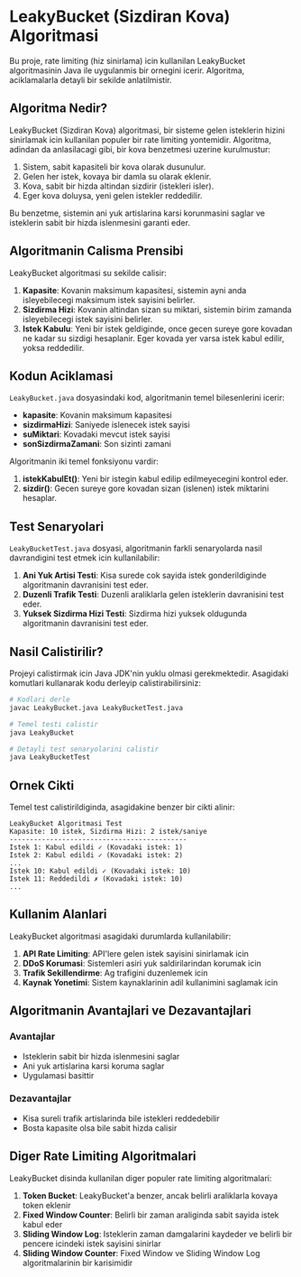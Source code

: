 # LeakyBucket (Sizdiran Kova) Algoritmasi

Bu proje, rate limiting (hiz sinirlama) icin kullanilan LeakyBucket algoritmasinin Java ile uygulanmis bir ornegini icerir. Algoritma, aciklamalarla detayli bir sekilde anlatilmistir.

## Algoritma Nedir?

LeakyBucket (Sizdiran Kova) algoritmasi, bir sisteme gelen isteklerin hizini sinirlamak icin kullanilan populer bir rate limiting yontemidir. Algoritma, adindan da anlasilacagi gibi, bir kova benzetmesi uzerine kurulmustur:

1. Sistem, sabit kapasiteli bir kova olarak dusunulur.
2. Gelen her istek, kovaya bir damla su olarak eklenir.
3. Kova, sabit bir hizda altindan sizdirir (istekleri isler).
4. Eger kova doluysa, yeni gelen istekler reddedilir.

Bu benzetme, sistemin ani yuk artislarina karsi korunmasini saglar ve isteklerin sabit bir hizda islenmesini garanti eder.

## Algoritmanin Calisma Prensibi

LeakyBucket algoritmasi su sekilde calisir:

1. **Kapasite**: Kovanin maksimum kapasitesi, sistemin ayni anda isleyebilecegi maksimum istek sayisini belirler.
2. **Sizdirma Hizi**: Kovanin altindan sizan su miktari, sistemin birim zamanda isleyebilecegi istek sayisini belirler.
3. **Istek Kabulu**: Yeni bir istek geldiginde, once gecen sureye gore kovadan ne kadar su sizdigi hesaplanir. Eger kovada yer varsa istek kabul edilir, yoksa reddedilir.

## Kodun Aciklamasi

`LeakyBucket.java` dosyasindaki kod, algoritmanin temel bilesenlerini icerir:

- **kapasite**: Kovanin maksimum kapasitesi
- **sizdirmaHizi**: Saniyede islenecek istek sayisi
- **suMiktari**: Kovadaki mevcut istek sayisi
- **sonSizdirmaZamani**: Son sizinti zamani

Algoritmanin iki temel fonksiyonu vardir:

1. **istekKabulEt()**: Yeni bir istegin kabul edilip edilmeyecegini kontrol eder.
2. **sizdir()**: Gecen sureye gore kovadan sizan (islenen) istek miktarini hesaplar.

## Test Senaryolari

`LeakyBucketTest.java` dosyasi, algoritmanin farkli senaryolarda nasil davrandigini test etmek icin kullanilabilir:

1. **Ani Yuk Artisi Testi**: Kisa surede cok sayida istek gonderildiginde algoritmanin davranisini test eder.
2. **Duzenli Trafik Testi**: Duzenli araliklarla gelen isteklerin davranisini test eder.
3. **Yuksek Sizdirma Hizi Testi**: Sizdirma hizi yuksek oldugunda algoritmanin davranisini test eder.

## Nasil Calistirilir?

Projeyi calistirmak icin Java JDK'nin yuklu olmasi gerekmektedir. Asagidaki komutlari kullanarak kodu derleyip calistirabilirsiniz:

```bash
# Kodlari derle
javac LeakyBucket.java LeakyBucketTest.java

# Temel testi calistir
java LeakyBucket

# Detayli test senaryolarini calistir
java LeakyBucketTest
```

## Ornek Cikti

Temel test calistirildiginda, asagidakine benzer bir cikti alinir:

```
LeakyBucket Algoritmasi Test
Kapasite: 10 istek, Sizdirma Hizi: 2 istek/saniye
--------------------------------------------
Istek 1: Kabul edildi ✓ (Kovadaki istek: 1)
Istek 2: Kabul edildi ✓ (Kovadaki istek: 2)
...
Istek 10: Kabul edildi ✓ (Kovadaki istek: 10)
Istek 11: Reddedildi ✗ (Kovadaki istek: 10)
...
```

## Kullanim Alanlari

LeakyBucket algoritmasi asagidaki durumlarda kullanilabilir:

1. **API Rate Limiting**: API'lere gelen istek sayisini sinirlamak icin
2. **DDoS Korumasi**: Sistemleri asiri yuk saldirilarindan korumak icin
3. **Trafik Sekillendirme**: Ag trafigini duzenlemek icin
4. **Kaynak Yonetimi**: Sistem kaynaklarinin adil kullanimini saglamak icin

## Algoritmanin Avantajlari ve Dezavantajlari

### Avantajlar
- Isteklerin sabit bir hizda islenmesini saglar
- Ani yuk artislarina karsi koruma saglar
- Uygulamasi basittir

### Dezavantajlar
- Kisa sureli trafik artislarinda bile istekleri reddedebilir
- Bosta kapasite olsa bile sabit hizda calisir

## Diger Rate Limiting Algoritmalari

LeakyBucket disinda kullanilan diger populer rate limiting algoritmalari:

1. **Token Bucket**: LeakyBucket'a benzer, ancak belirli araliklarla kovaya token eklenir
2. **Fixed Window Counter**: Belirli bir zaman araliginda sabit sayida istek kabul eder
3. **Sliding Window Log**: Isteklerin zaman damgalarini kaydeder ve belirli bir pencere icindeki istek sayisini sinirlar
4. **Sliding Window Counter**: Fixed Window ve Sliding Window Log algoritmalarinin bir karisimidir 
